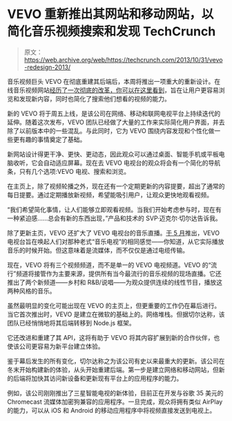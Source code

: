 # VEVO 重新推出其网站和移动网站，以简化音乐视频搜索和发现 TechCrunch

> 原文：<https://web.archive.org/web/https://techcrunch.com/2013/10/31/vevo-redesign-2013/>

音乐视频巨头 VEVO 在彻底重建其后端后，本周将推出一项重大的重新设计。在线音乐视频网站[经历了一次彻底的改革，你可以在这里看到](https://web.archive.org/web/20221007121410/http://beta.vevo.com/)，旨在让用户更容易浏览和发现新内容，同时也简化了搜索他们想看的视频的能力。

新的 VEVO 将于周五上线，是该公司在网络、移动和联网电视平台上持续迭代的延伸。随着这次发布，VEVO 团队已经做了大量的工作来实际简化用户界面，并去除了以前版本中的一些混乱。与此同时，它为 VEVO 围绕内容发现和个性化做一些更有趣的事情奠定了基础。

新网站设计得更干净、更快、更动态，因此观众可以通过桌面、智能手机或平板电脑收听，它会自动适应屏幕。现在去 VEVO 电视台的观众将会有一个简化的导航条，只有几个选项:VEVO 电视、搜索和浏览。

在主页上，除了视频轮播之外，现在还有一个定期更新的内容提要，超出了通常的每日提要。通过定期播放新视频，希望能吸引用户，让观众更快地观看视频。

“我们希望简化事情，让人们能够立即观看视频。当我们开始考虑参与时，现在有一种紧迫感……总会有新的东西出现，”产品和技术的 SVP·迈克尔·切尔达告诉我。

除了更新主页，VEVO 还扩大了 VEVO 电视台的音乐直播。[于 5 月](https://web.archive.org/web/20221007121410/https://beta.techcrunch.com/2013/03/12/vevo-tv/)推出，VEVO 电视台旨在唤起人们对那种老式“音乐电视”的相同感觉——你知道，从它实际播放音乐的时候开始。但这意味着是流媒体，而不仅仅是通过电缆传输。

现在，VEVO 将有三个视频频道，而不是单一的 VEVO 电视频道。VEVO 的“流行”频道将接管作为主要来源，提供所有当今最流行的音乐视频的现场直播。它还推出了两个新频道——乡村和 R&B/说唱——为观众提供连续的线性节目，播放这两种风格的音乐。

虽然最明显的变化可能出现在 VEVO 的主页上，但更重要的工作仍在幕后进行。当它首次推出时，VEVO 是建立在微软的基础上的。网络堆栈。但据切尔达称，该团队已经悄悄地将其后端转移到 Node.js 框架。

它还改进和重建了其 API，这将有助于 VEVO 将其内容扩展到新的合作伙伴，也使该公司更容易为新平台建立体验。

鉴于幕后发生的所有变化，切尔达称之为该公司有史以来最重大的更新。该公司在冬末开始构建新的体验，从头开始重建后端。第一步是建立网络和移动网站，但新的后端将加快其访问新设备和更新现有平台上的应用程序的能力。

例如，该公司刚刚推出了三星智能电视的新体验，目前正在开发与谷歌 35 美元的 Chromecast 流媒体加密狗兼容的应用程序。一旦完成，观众将拥有类似 AirPlay 的能力，可以从 iOS 和 Android 的移动应用程序中将视频直接发送到电视上。